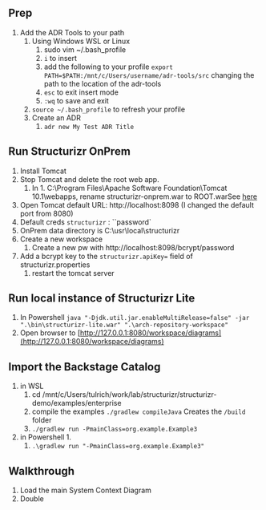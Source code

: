 


## Prep
 1. Add the ADR Tools to your path
    1. Using Windows WSL or Linux
        1. sudo vim ~/.bash_profile
        1. `i` to insert
        1. add the following to your profile `export PATH=$PATH:/mnt/c/Users/username/adr-tools/src` changing the path to the location of the adr-tools
        1. `esc` to exit insert mode
        1. `:wq` to save and exit
    1. `source ~/.bash_profile` to refresh your profile
    1. Create an ADR
        1. `adr new My Test ADR Title`

## Run Structurizr OnPrem
1. Install Tomcat
1. Stop Tomcat and delete the root web app. 
    1. In 1. C:\Program Files\Apache Software Foundation\Tomcat 10.1\webapps, rename structurizr-onprem.war to ROOT.warSee [here](https://docs.structurizr.com/onpremises/installation)
1. Open Tomcat default URL: http://localhost:8098 (I changed the default port from 8080)
1. Default creds `structurizr` : ``password`
1. OnPrem data directory is C:\usr\local\structurizr
1. Create a new workspace
    1. Create a new pw with http://localhost:8098/bcrypt/password
1. Add a bcrypt key to the `structurizr.apiKey=` field of structurizr.properties
    1. restart the tomcat server


## Run local instance of Structurizr Lite
1. In Powershell `java "-Djdk.util.jar.enableMultiRelease=false" -jar ".\bin\structurizr-lite.war" ".\arch-repository-workspace"`
2. Open browser to [http://127.0.0.1:8080/workspace/diagrams](http://127.0.0.1:8080/workspace/diagrams)

## Import the Backstage Catalog
1. in WSL 
    1. cd /mnt/c/Users/tulrich/work/lab/structurizr/structurizr-demo/examples/enterprise
    1. compile the examples `./gradlew compileJava` Creates the `/build` folder
    1. `./gradlew run -PmainClass=org.example.Example3`
1. in Powershell
    1. 
    1. `.\gradlew run "-PmainClass=org.example.Example3"`

## Walkthrough

1. Load the main System Context Diagram
1. Double